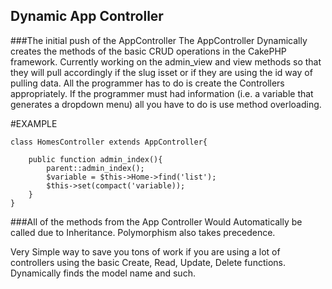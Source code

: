 ## Dynamic App Controller
###The initial push of the AppController
The AppController Dynamically creates the methods of the basic CRUD operations in the CakePHP framework.  Currently working on the admin_view and view methods so that they will pull accordingly if the slug isset or if they are using the id way of pulling data.  All the programmer has to do is create the Controllers appropriately.  If the programmer must had information (i.e. a variable that generates a dropdown menu) all you have to do is use method overloading.  

#EXAMPLE

	class HomesController extends AppController{

 		public function admin_index(){
    		parent::admin_index();
    		$variable = $this->Home->find('list');
    		$this->set(compact('variable));
		}
	}

###All of the methods from the App Controller Would Automatically be called due to Inheritance.  Polymorphism also takes precedence.

Very Simple way to save you tons of work if you are using a lot of controllers using the basic Create, Read, Update, Delete functions.  Dynamically finds the model name and such.

